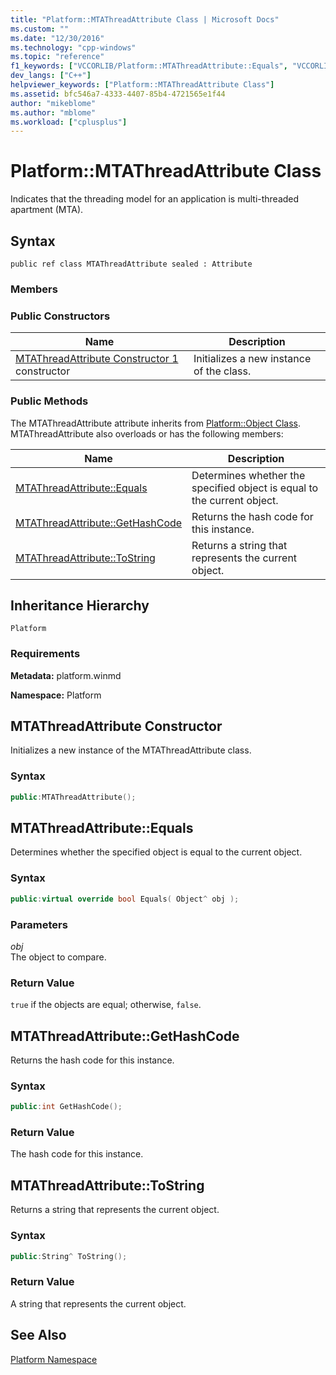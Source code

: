 ```yaml
---
title: "Platform::MTAThreadAttribute Class | Microsoft Docs"
ms.custom: ""
ms.date: "12/30/2016"
ms.technology: "cpp-windows"
ms.topic: "reference"
f1_keywords: ["VCCORLIB/Platform::MTAThreadAttribute::Equals", "VCCORLIB/Platform::MTAThreadAttribute::GetHashCode", "VCCORLIB/Platform::MTAThreadAttribute::ToString"]
dev_langs: ["C++"]
helpviewer_keywords: ["Platform::MTAThreadAttribute Class"]
ms.assetid: bfc546a7-4333-4407-85b4-4721565e1f44
author: "mikeblome"
ms.author: "mblome"
ms.workload: ["cplusplus"]
---
```

# Platform::MTAThreadAttribute Class

Indicates that the threading model for an application is multi-threaded apartment (MTA).

## Syntax

```
public ref class MTAThreadAttribute sealed : Attribute
```

### Members

### Public Constructors

|Name|Description|
|----------|-----------------|
|[MTAThreadAttribute Constructor 1](#ctor) constructor|Initializes a new instance of the class.|

### Public Methods

The MTAThreadAttribute attribute inherits from [Platform::Object Class](../cppcx/platform-object-class.md). MTAThreadAttribute also overloads or has the following members:

|Name|Description|
|----------|-----------------|
|[MTAThreadAttribute::Equals](#equals)|Determines whether the specified object is equal to the current object.|
|[MTAThreadAttribute::GetHashCode](#gethashcode)|Returns the hash code for this instance.|
|[MTAThreadAttribute::ToString](#tostring)|Returns a string that represents the current object.|

## Inheritance Hierarchy

`Platform`

### Requirements

**Metadata:** platform.winmd

**Namespace:** Platform

## <a name="ctor"></a> MTAThreadAttribute Constructor

Initializes a new instance of the MTAThreadAttribute class.

### Syntax

```cpp
public:MTAThreadAttribute();
```

## <a name="equals"></a> MTAThreadAttribute::Equals

Determines whether the specified object is equal to the current object.

### Syntax

```cpp
public:virtual override bool Equals( Object^ obj );
```

### Parameters

*obj*<br/>
The object to compare.

### Return Value

`true` if the objects are equal; otherwise, `false`.

## <a name="gethashcode"></a> MTAThreadAttribute::GetHashCode

Returns the hash code for this instance.

### Syntax

```cpp
public:int GetHashCode();
```

### Return Value

The hash code for this instance.

## <a name="tostring"></a> MTAThreadAttribute::ToString

Returns a string that represents the current object.

### Syntax

```cpp
public:String^ ToString();
```

### Return Value

A string that represents the current object.

## See Also

[Platform Namespace](platform-namespace-c-cx.md)